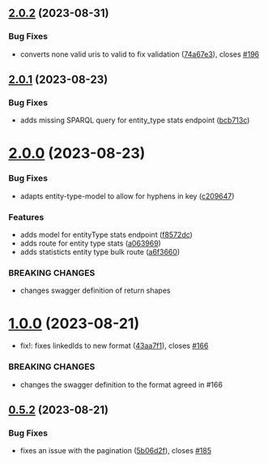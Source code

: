 ## [2.0.2](https://github.com/InTaVia/InTaVia-Backend/compare/v2.0.1...v2.0.2) (2023-08-31)


### Bug Fixes

* converts none valid uris to valid to fix validation ([74a67e3](https://github.com/InTaVia/InTaVia-Backend/commit/74a67e3b8e17abfd6469038f8fdc7925689afad6)), closes [#196](https://github.com/InTaVia/InTaVia-Backend/issues/196)



## [2.0.1](https://github.com/InTaVia/InTaVia-Backend/compare/v2.0.0...v2.0.1) (2023-08-23)


### Bug Fixes

* adds missing SPARQL query for entity_type stats endpoint ([bcb713c](https://github.com/InTaVia/InTaVia-Backend/commit/bcb713c2e867db8f5c051edce99f526c387f5e2e))



# [2.0.0](https://github.com/InTaVia/InTaVia-Backend/compare/v1.0.0...v2.0.0) (2023-08-23)


### Bug Fixes

* adapts entity-type-model to allow for hyphens in key ([c209647](https://github.com/InTaVia/InTaVia-Backend/commit/c209647f97777051fa3acff420ba568143f3d4af))


### Features

* adds model for entityType stats endpoint ([f8572dc](https://github.com/InTaVia/InTaVia-Backend/commit/f8572dc565d0884e97306bdecd8cb7e1d76ec32c))
* adds route for entity type stats ([a063969](https://github.com/InTaVia/InTaVia-Backend/commit/a063969756145bbe423f83e46395f311ae522a0e))
* adds statisticts entity type bulk route ([a6f3660](https://github.com/InTaVia/InTaVia-Backend/commit/a6f36609eb561e2832a9b9b1308b7ff666033c13))


### BREAKING CHANGES

* changes swagger definition of return shapes



# [1.0.0](https://github.com/InTaVia/InTaVia-Backend/compare/v0.5.2...v1.0.0) (2023-08-21)


* fix!: fixes linkedIds to new format ([43aa7f1](https://github.com/InTaVia/InTaVia-Backend/commit/43aa7f1b1e386a9f127e1d434e228ab06a8ae76a)), closes [#166](https://github.com/InTaVia/InTaVia-Backend/issues/166)


### BREAKING CHANGES

* changes the swagger definition to the format agreed in #166



## [0.5.2](https://github.com/InTaVia/InTaVia-Backend/compare/v0.5.1...v0.5.2) (2023-08-21)


### Bug Fixes

* fixes an issue with the pagination ([5b06d2f](https://github.com/InTaVia/InTaVia-Backend/commit/5b06d2f571185842b70d003ec4b9b07e6ddc52a3)), closes [#185](https://github.com/InTaVia/InTaVia-Backend/issues/185)



